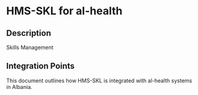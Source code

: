 # HMS-SKL for al-health

## Description

Skills Management

## Integration Points

This document outlines how HMS-SKL is integrated with al-health systems in Albania.
